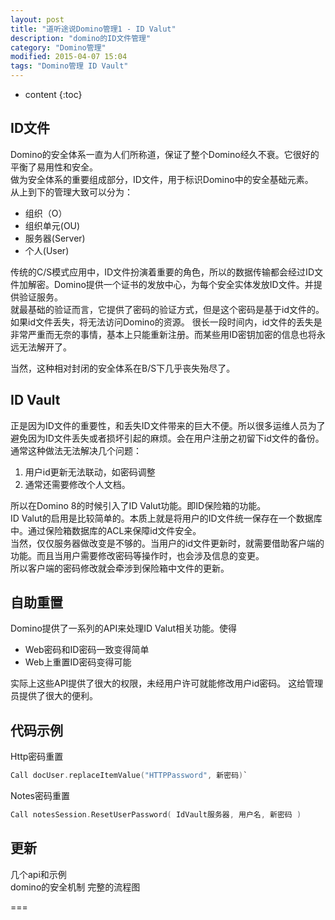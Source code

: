 ```yaml
---
layout: post
title: "道听途说Domino管理1 - ID Valut"
description: "domino的ID文件管理"
category: "Domino管理"
modified: 2015-04-07 15:04
tags: "Domino管理 ID Vault"
---
```

* content
{:toc}

## ID文件
   Domino的安全体系一直为人们所称道，保证了整个Domino经久不衰。它很好的平衡了易用性和安全。  
    做为安全体系的重要组成部分，ID文件，用于标识Domino中的安全基础元素。   
    从上到下的管理大致可以分为：   
    
   * 组织（O）
   * 组织单元(OU)
   * 服务器(Server)
   * 个人(User)
    
   传统的C/S模式应用中，ID文件扮演着重要的角色，所以的数据传输都会经过ID文件加解密。Domino提供一个证书的发放中心，为每个安全实体发放ID文件。并提供验证服务。  
    就最基础的验证而言，它提供了密码的验证方式，但是这个密码是基于id文件的。如果id文件丢失，将无法访问Domino的资源。
    很长一段时间内，id文件的丢失是非常严重而无奈的事情，基本上只能重新注册。而某些用ID密钥加密的信息也将永远无法解开了。

   当然，这种相对封闭的安全体系在B/S下几乎丧失殆尽了。
    
## ID Vault
   正是因为ID文件的重要性，和丢失ID文件带来的巨大不便。所以很多运维人员为了避免因为ID文件丢失或者损坏引起的麻烦。会在用户注册之初留下id文件的备份。
    通常这种做法无法解决几个问题：
    
   1. 用户id更新无法联动，如密码调整
   2. 通常还需要修改个人文档。
    
   所以在Domino 8的时候引入了ID Valut功能。即ID保险箱的功能。  
   ID Valut的启用是比较简单的。本质上就是将用户的ID文件统一保存在一个数据库中。通过保险箱数据库的ACL来保障id文件安全。  
    当然，仅仅服务器做改变是不够的。当用户的id文件更新时，就需要借助客户端的功能。而且当用户需要修改密码等操作时，也会涉及信息的变更。  
    所以客户端的密码修改就会牵涉到保险箱中文件的更新。

## 自助重置
   Domino提供了一系列的API来处理ID Valut相关功能。使得
  
   * Web密码和ID密码一致变得简单
   * Web上重置ID密码变得可能
   
   实际上这些API提供了很大的权限，未经用户许可就能修改用户id密码。
   这给管理员提供了很大的便利。
    
## 代码示例
   Http密码重置  
   ```C
   Call docUser.replaceItemValue("HTTPPassword", 新密码)`
   ```
   Notes密码重置
   ```C  
   Call notesSession.ResetUserPassword( IdVault服务器, 用户名, 新密码 )
   ```    


## 更新
几个api和示例  
domino的安全机制
完整的流程图

===
